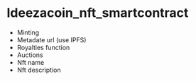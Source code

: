 # Ideezacoin_nft_smartcontract
- Minting 
- Metadate url (use IPFS)
- Royalties function
- Auctions
- Nft name
- Nft description



